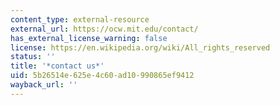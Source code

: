 ```yaml
---
content_type: external-resource
external_url: https://ocw.mit.edu/contact/
has_external_license_warning: false
license: https://en.wikipedia.org/wiki/All_rights_reserved
status: ''
title: '*contact us*'
uid: 5b26514e-625e-4c60-ad10-990865ef9412
wayback_url: ''
---
```

